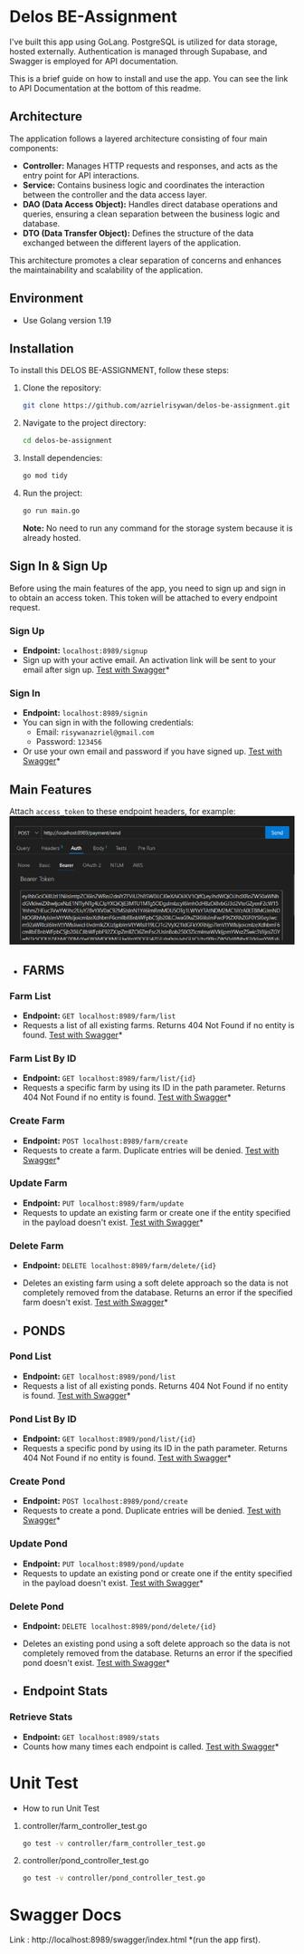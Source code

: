 # Delos BE-Assignment

I've built this app using GoLang. PostgreSQL is utilized for data storage, hosted externally. Authentication is managed through Supabase, and Swagger is employed for API documentation.

This is a brief guide on how to install and use the app. You can see the link to API Documentation at the bottom of this readme.

## Architecture

The application follows a layered architecture consisting of four main components:

- **Controller:** Manages HTTP requests and responses, and acts as the entry point for API interactions.
- **Service:** Contains business logic and coordinates the interaction between the controller and the data access layer.
- **DAO (Data Access Object):** Handles direct database operations and queries, ensuring a clean separation between the business logic and database.
- **DTO (Data Transfer Object):** Defines the structure of the data exchanged between the different layers of the application.

This architecture promotes a clear separation of concerns and enhances the maintainability and scalability of the application.

## Environment

- Use Golang version 1.19

## Installation

To install this DELOS BE-ASSIGNMENT, follow these steps:

1. Clone the repository:

    ```bash
    git clone https://github.com/azrielrisywan/delos-be-assignment.git
    ```

2. Navigate to the project directory:

    ```bash
    cd delos-be-assignment
    ```

3. Install dependencies:

    ```bash
    go mod tidy
    ```

4. Run the project:

    ```bash
    go run main.go
    ```

   **Note:** No need to run any command for the storage system because it is already hosted.

## Sign In & Sign Up

Before using the main features of the app, you need to sign up and sign in to obtain an access token. This token will be attached to every endpoint request.

### Sign Up

- **Endpoint:** `localhost:8989/signup`
- Sign up with your active email. An activation link will be sent to your email after sign up. [Test with Swagger](http://localhost:8989/swagger/index.html)*

### Sign In

- **Endpoint:** `localhost:8989/signin`
- You can sign in with the following credentials:
  - Email: `risywanazriel@gmail.com`
  - Password: `123456`
- Or use your own email and password if you have signed up. [Test with Swagger](http://localhost:8989/swagger/index.html)*

## Main Features

Attach `access_token` to these endpoint headers, for example:
![Access Token Example](image-4.png)

- ## FARMS

### Farm List

- **Endpoint:** `GET localhost:8989/farm/list`
- Requests a list of all existing farms. Returns 404 Not Found if no entity is found. [Test with Swagger](http://localhost:8989/swagger/index.html)*

### Farm List By ID

- **Endpoint:** `GET localhost:8989/farm/list/{id}`
- Requests a specific farm by using its ID in the path parameter. Returns 404 Not Found if no entity is found. [Test with Swagger](http://localhost:8989/swagger/index.html)*

### Create Farm

- **Endpoint:** `POST localhost:8989/farm/create`
- Requests to create a farm. Duplicate entries will be denied. [Test with Swagger](http://localhost:8989/swagger/index.html)*

### Update Farm

- **Endpoint:** `PUT localhost:8989/farm/update`
- Requests to update an existing farm or create one if the entity specified in the payload doesn't exist. [Test with Swagger](http://localhost:8989/swagger/index.html)*

### Delete Farm

- **Endpoint:** `DELETE localhost:8989/farm/delete/{id}`
- Deletes an existing farm using a soft delete approach so the data is not completely removed from the database. Returns an error if the specified farm doesn't exist. [Test with Swagger](http://localhost:8989/swagger/index.html)*

- ## PONDS

### Pond List

- **Endpoint:** `GET localhost:8989/pond/list`
- Requests a list of all existing ponds. Returns 404 Not Found if no entity is found. [Test with Swagger](http://localhost:8989/swagger/index.html)*

### Pond List By ID

- **Endpoint:** `GET localhost:8989/pond/list/{id}`
- Requests a specific pond by using its ID in the path parameter. Returns 404 Not Found if no entity is found. [Test with Swagger](http://localhost:8989/swagger/index.html)*

### Create Pond

- **Endpoint:** `POST localhost:8989/pond/create`
- Requests to create a pond. Duplicate entries will be denied. [Test with Swagger](http://localhost:8989/swagger/index.html)*

### Update Pond

- **Endpoint:** `PUT localhost:8989/pond/update`
- Requests to update an existing pond or create one if the entity specified in the payload doesn't exist. [Test with Swagger](http://localhost:8989/swagger/index.html)*

### Delete Pond

- **Endpoint:** `DELETE localhost:8989/pond/delete/{id}`
- Deletes an existing pond using a soft delete approach so the data is not completely removed from the database. Returns an error if the specified pond doesn't exist. [Test with Swagger](http://localhost:8989/swagger/index.html)*

- ## Endpoint Stats

### Retrieve Stats

- **Endpoint:** `GET localhost:8989/stats`
- Counts how many times each endpoint is called. [Test with Swagger](http://localhost:8989/swagger/index.html)*

# Unit Test

- How to run Unit Test
1. controller/farm_controller_test.go
    ```bash
    go test -v controller/farm_controller_test.go 
    ```

2. controller/pond_controller_test.go
    ```bash
    go test -v controller/pond_controller_test.go 
    ```

# Swagger Docs

Link : http://localhost:8989/swagger/index.html 
*(run the app first).
